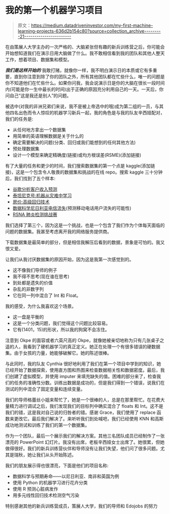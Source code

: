 # 我的第一个机器学习项目

> 原文：<https://medium.datadriveninvestor.com/my-first-machine-learning-projects-636d2b154c80?source=collection_archive---------21----------------------->

在由策展人大学主办的一次严格的、大脑紧张但有趣的新兵训练营之后，你可能会开始想知道我们在演示日用大脑做了什么。我不敢相信看到我的团队和其他人整天工作，想着项目、数据集和模型。

***我们是这样开始的***
我敢打赌，就像你一样，我不明白演示日的本质或它有多重要，直到你注意到除了你的团队之外，所有其他团队都在忙些什么，唯一的问题是你不知道他们在忙些什么。如果你问我，我会说演示日是你的大脑在很长一段时间内(可能是你一生中最长的时间)出于正确的原因充分利用自己的一天。一天后，你问自己“这是我还是别人”的问题。

被选中(对我的非洲兄弟们来说，我不是被上帝选中的哦)成为第二组的一员，与其他四名出色而令人惊叹的机器学习新兵一起，我的角色是与我的队友辛西娅配对，我们的任务是:

*   从任何地方拿出一个数据集
*   用简单的英语理解数据是关于什么的
*   确定需要解决的问题(分类、回归或我们能想到的任何其他方法)
*   预处理数据集
*   设计一个模型来确定精确度(链接)或均方根误差(RSME)(添加链接)

有了大量的任务和更少的时间，我们搜索数据集的第一个点是 kaggle(添加链接)，这是一个包含令人敬畏的数据集和挑战的在线 repo。搜索 kaggle 三十分钟后，我们找到了五个样本:

*   [谷歌分析客户收入预测](https://www.kaggle.com/c/ga-customer-revenue-prediction)
*   [泰坦尼克号:机器从灾难中学习](https://www.kaggle.com/c/titanic)
*   [房价:高级回归技术](https://www.kaggle.com/c/house-prices-advanced-regression-techniques)
*   [数据科学尼日利亚电信流失](https://www.kaggle.com/c/dsntelecomschurn2018)(预测移动电话用户流失的可能性)
*   [RSNA 肺炎检测挑战赛](https://www.kaggle.com/c/rsna-pneumonia-detection-challenge)

我们选择了第三个，因为这是一个挑战，也是一个包含了我们作为个体每天面临的问题的数据集。我甚至考虑离开我的网络服务提供商。

下载数据集是最简单的部分，但是相信我解压后看到的数据，景象是可怕的。我又恨又爱。

让我们从我讨厌数据集的原因开始，因为这是我第一次感觉到的。

*   这不像我们导师的例子
*   我不得不思考(现在谁在思考)
*   到处都是遗失的价值
*   杂乱的非数字列
*   它在同一列中混合了 Int 和 Float。

我的感受，为什么我喜欢这个场景。

*   这一盘是平衡的
*   这是一个分类问题，我们觉得这个问题比较容易。
*   它有(1401，15)的形状，所以我的狗窝不会冻住。

注意到 Okpe 的面容或者六英尺高的 Okpe，就像她被亲切地称为只有几张桌子之遥的人，我看到了硬机器学习的真正定义。她正在处理一个有很多错误的硬数据集。由于女孩的力量，她能够破解它。她的陈述很棒。

与此同时，我的队友 Cynthia 很好地利用了我们在第一个项目中学到的知识，她已经开始了数据探索，使用直方图和热图来检查数据相关性和数据密度。最后，我们创建了虚拟模型，并使用 imputer 来填充缺失的值。困难的部分来了，检查我们的任务的准确性分数。训练出数据是成功的，但是我们得到一个错误，说我们在测试的列中混合了固定变量和连续变量。

我们的导师格蕾丝小姐来帮忙了，她是一个很棒的人，总是在那里帮忙。在花费大量精力进行调试之后，我们发现我们的目标列中确实混合了 floats 和 Int。这不是我们的错，这是我对自己说的归咎者的错。感谢 Grace，我们使用了 replace 函数来更改它。最后我们解决了。来听听我们到处喊吧，我们已经使用 KNN 和高斯成功地测试和训练了我们的第一个数据集。

作为一个团队，最后一个展示我们的解决方案。其他三名团队成员已经制作了一张漂亮的 PowerPoint 幻灯片。我没有出席，老板辛西娅女士出席了。她很累，但她做得很好。我们的新兵训练营伙伴和导师没有让我们失望，他们问了很多问题。尤其是瑞秋，她让我们从头开始陈述。

我们的朋友展示得也很漂亮，下面是他们的项目名称:

*   数据科学与预期寿命——以尼日利亚、南非和英国为例
*   使用 Python 的机器学习进行花卉分类
*   使用 R 预测心脏病发作
*   用多元线性回归技术检测空气污染

特别感谢其他的新兵训练营成员，策展人大学，我们的导师和 Edojobs 的努力